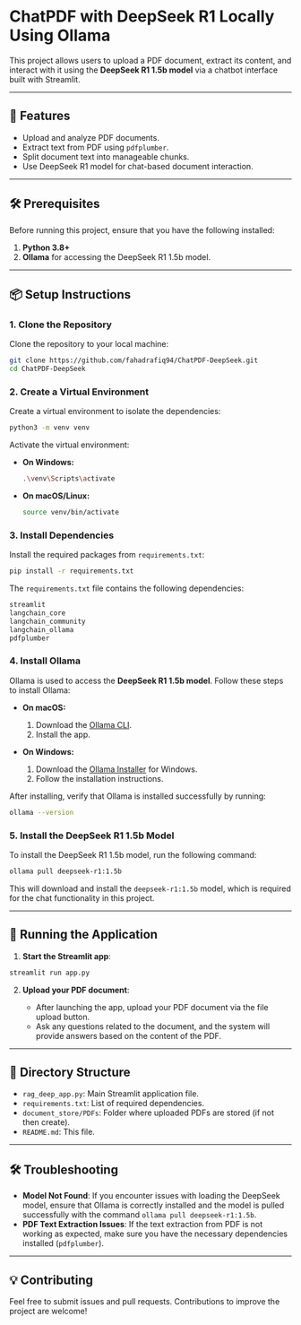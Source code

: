 
# ChatPDF with DeepSeek R1 Locally Using Ollama


This project allows users to upload a PDF document, extract its content, and interact with it using the **DeepSeek R1 1.5b model** via a chatbot interface built with Streamlit.

---

## 🚀 Features
- Upload and analyze PDF documents.
- Extract text from PDF using `pdfplumber`.
- Split document text into manageable chunks.
- Use DeepSeek R1 model for chat-based document interaction.

---

## 🛠️ Prerequisites

Before running this project, ensure that you have the following installed:

1. **Python 3.8+**
2. **Ollama** for accessing the DeepSeek R1 1.5b model.

---

## 📦 Setup Instructions

### 1. Clone the Repository

Clone the repository to your local machine:

```bash
git clone https://github.com/fahadrafiq94/ChatPDF-DeepSeek.git
cd ChatPDF-DeepSeek
```

### 2. Create a Virtual Environment

Create a virtual environment to isolate the dependencies:

```bash
python3 -m venv venv
```

Activate the virtual environment:

- **On Windows:**

  ```bash
  .\venv\Scripts\activate
  ```

- **On macOS/Linux:**

  ```bash
  source venv/bin/activate
  ```

### 3. Install Dependencies

Install the required packages from `requirements.txt`:

```bash
pip install -r requirements.txt
```

The `requirements.txt` file contains the following dependencies:

```txt
streamlit
langchain_core
langchain_community
langchain_ollama
pdfplumber 
```

### 4. Install Ollama

Ollama is used to access the **DeepSeek R1 1.5b model**. Follow these steps to install Ollama:

- **On macOS:**

  1. Download the [Ollama CLI](https://ollama.com/download).
  2. Install the app.

- **On Windows:**

  1. Download the [Ollama Installer](https://ollama.com/download) for Windows.
  2. Follow the installation instructions.

After installing, verify that Ollama is installed successfully by running:

```bash
ollama --version
```

### 5. Install the DeepSeek R1 1.5b Model

To install the DeepSeek R1 1.5b model, run the following command:

```bash
ollama pull deepseek-r1:1.5b
```

This will download and install the `deepseek-r1:1.5b` model, which is required for the chat functionality in this project.

---

## 📝 Running the Application

1. **Start the Streamlit app**:

```bash
streamlit run app.py
```

2. **Upload your PDF document**:

   - After launching the app, upload your PDF document via the file upload button.
   - Ask any questions related to the document, and the system will provide answers based on the content of the PDF.

---

## 📂 Directory Structure

- `rag_deep_app.py`: Main Streamlit application file.
- `requirements.txt`: List of required dependencies.
- `document_store/PDFs`: Folder where uploaded PDFs are stored (if not then create).
- `README.md`: This file.

---

## 🛠️ Troubleshooting

- **Model Not Found**: If you encounter issues with loading the DeepSeek model, ensure that Ollama is correctly installed and the model is pulled successfully with the command `ollama pull deepseek-r1:1.5b`.
- **PDF Text Extraction Issues**: If the text extraction from PDF is not working as expected, make sure you have the necessary dependencies installed (`pdfplumber`).

---

## 💡 Contributing

Feel free to submit issues and pull requests. Contributions to improve the project are welcome!
